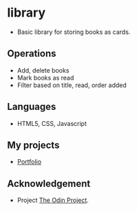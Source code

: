 # library

- Basic library for storing books as cards.

## Operations

- Add, delete books
- Mark books as read
- Filter based on title, read, order added

## Languages

- HTML5, CSS, Javascript

## My projects

- [Portfolio](https://shawnnyu.github.io/portfolio/)

## Acknowledgement

- Project [The Odin Project](https://www.theodinproject.com/home).
